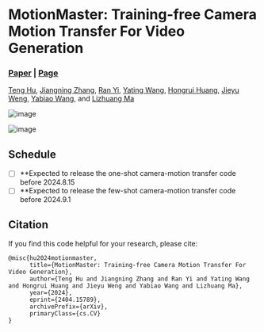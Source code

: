 # MotionMaster: Training-free Camera Motion Transfer For Video Generation
###  [Paper](https://arxiv.org/abs/2404.15789) |   [Page](https://sjtuplayer.github.io/projects/MotionMaster/)
<!-- <br> -->
[Teng Hu](https://github.com/sjtuplayer), 
[Jiangning Zhang](https://zhangzjn.github.io/),
[Ran Yi](https://yiranran.github.io/), 
[Yating Wang](https://github.com/sjtuplayer/MotionMaster),
[Hongrui Huang](https://github.com/sjtuplayer/MotionMaster),
[Jieyu Weng](https://github.com/sjtuplayer/MotionMaster),
[Yabiao Wang](https://scholar.google.com/citations?hl=zh-CN&user=xiK4nFUAAAAJ),
 and [Lizhuang Ma](https://dmcv.sjtu.edu.cn/) 
<!-- <br> -->

![image](imgs/teaser.gif)

[//]: # ([![Alt text]&#40;imgs/Motionmaster.png&#41;]&#40;https://www.youtube.com/watch?v=o3Fk4RgWC4A&#41;)


![image](imgs/teaser.png)
## Schedule 
- [ ] **Expected to release the one-shot camera-motion transfer code before 2024.8.15
- [ ] **Expected to release the few-shot camera-motion transfer code before 2024.9.1

## Citation

If you find this code helpful for your research, please cite:

```
@misc{hu2024motionmaster,
      title={MotionMaster: Training-free Camera Motion Transfer For Video Generation}, 
      author={Teng Hu and Jiangning Zhang and Ran Yi and Yating Wang and Hongrui Huang and Jieyu Weng and Yabiao Wang and Lizhuang Ma},
      year={2024},
      eprint={2404.15789},
      archivePrefix={arXiv},
      primaryClass={cs.CV}
}
```